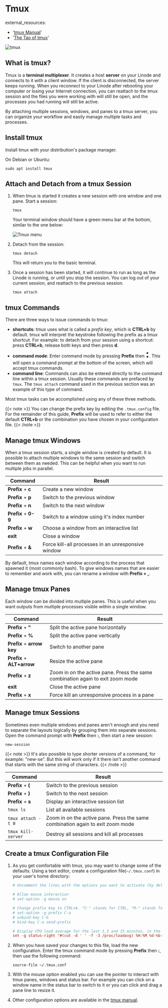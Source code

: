 # Tmux

external_resources:
- '[tmux Manual](http://man.openbsd.org/OpenBSD-current/man1/tmux.1)'
- '[The Tao of tmux](https://leanpub.com/the-tao-of-tmux/read)'

![tmux](tmux.jpg)

## What is tmux?

Tmux is a **terminal multiplexer**. It creates a host **server** on your Linode and connects to it with a client window. If the client is disconnected, the server keeps running. When you reconnect to your Linode after rebooting your computer or losing your Internet connection, you can reattach to the tmux session and the files you were working with will still be open, and the processes you had running will still be active.

By attaching multiple sessions, windows, and panes to a tmux server, you can organize your workflow and easily manage multiple tasks and processes.

## Install tmux

Install tmux with your distribution's package manager.

On Debian or Ubuntu:

    sudo apt install tmux

## Attach and Detach from a tmux Session

1.  When tmux is started it creates a new session with one window and one pane. Start a session:

        tmux

    Your terminal window should have a green menu bar at the bottom, similar to the one below:

    ![Tmux menu](tmux_menu.png)

2.  Detach from the session:

        tmux detach

    This will return you to the basic terminal.

3.  Once a session has been started, it will continue to run as long as the Linode is running, or until you stop the session. You can log out of your current session, and reattach to the previous session.

        tmux attach

## tmux Commands

There are three ways to issue commands to tmux:

  * **shortcuts**: tmux uses what is called a *prefix key*, which is **CTRL+b** by default. tmux will interpret the keystroke following the prefix as a tmux shortcut. For example: to detach from your session using a shortcut: press **CTRL+b**, release both keys and then press **d**.
  * **command mode**: Enter command mode by pressing **Prefix** then <font size ="6"> **:**</font>. This will open a command prompt at the bottom of the screen, which will accept tmux commands.
  * **command line**: Commands can also be entered directly to the command line within a tmux session. Usually these commands are prefaced by `tmux`. The `tmux attach` command used in the previous section was an example of this type of command.

  Most tmux tasks can be accomplished using any of these three methods.

{{< note >}}
You can change the prefix key by editing the `.tmux.config` file. For the remainder of this guide, **Prefix** will be used to refer to either the default **CTRL+b** or the combination you have chosen in your configuration file.
{{< /note >}}

## Manage tmux Windows

When a tmux session starts, a single window is created by default. It is possible to attach multiple windows to the same session and switch between them as needed. This can be helpful when you want to run multiple jobs in parallel.

| Command  |  Result |
|---|---|
| **Prefix** + **c**  | Create a new window  |
| **Prefix** + **p** |  Switch to the previous window |
| **Prefix** + **n**  |  Switch to the next window |
| **Prefix** + **0-9**  |  Switch to a window using it's index number |
| **Prefix** + **w**  | Choose a window from an interactive list |
| **exit** |  Close a window |
| **Prefix** + **&**  | Force kill-all processes in an unresponsive window  |

By default, tmux names each window according to the process that spawned it (most commonly bash). To give windows names that are easier to remember and work with, you can rename a window with **Prefix + ,**.

## Manage tmux Panes

Each window can be divided into multiple panes. This is useful when you want outputs from multiple processes visible within a single window.

| Command  | Result  |
|---|---|
| **Prefix** + **"**  |  Split the active pane horizontally |
| **Prefix** + **%**  | Split the active pane vertically  |
| **Prefix** + **arrow key**  | Switch to another pane  |
| **Prefix** + **ALT+arrow**  | Resize the active pane  |
| **Prefix** + **z**  | Zoom in on the active pane. Press the same combination again to exit zoom mode  |
| **exit**  | Close the active pane  |
| **Prefix** + **x**   | Force kill an unresponsive process in a pane  |

## Manage tmux Sessions

Sometimes even multiple windows and panes aren't enough and you need to separate the layouts logically by grouping them into separate sessions. Open the command prompt with **Prefix** then **:**, then start a new session:

    new-session

{{< note >}}
It's also possible to type shorter versions of a command, for example: "new-se". But this will work only if it there isn't another command that starts with the same string of characters.
{{< /note >}}

| Command  | Result  |
|---|---|
| **Prefix** + **(**  | Switch to the previous session |
| **Prefix** + **)**  | Switch to the next session  |
| **Prefix** + **s**  | Display an interactive session list  |
| `tmux ls`  | List all available sessions  |
| `tmux attach -t 0`  | Zoom in on the active pane. Press the same combination again to exit zoom mode  |
| `tmux kill-server`  | Destroy all sessions and kill all processes  |

## Create a tmux Configuration File

1.  As you get comfortable with tmux, you may want to change some of the defaults. Using a text editor, create a configuration file(`~/.tmux.conf`) in your user's home directory:

    ```conf
    # Uncomment the lines with the options you want to activate (by deleting the preceding "#")

    # Allow mouse interaction
    # set-option -g mouse on

    # Change prefix key to CTRL+A. "C-" stands for CTRL, "M-" stands for ALT key
    # set-option -g prefix C-a
    # unbind-key C-b
    # bind-key C-a send-prefix

    # Display CPU load average for the last 1,5 and 15 minutes, in the status bar
    set -g status-right "#(cut -d ' ' -f -3 /proc/loadavg) %H:%M %d-%b-%y"
    ```

2.  When you have saved your changes to this file, load the new configuration. Enter the tmux command mode by pressing **Prefix** then **:**, then use the following command:

    ```text
    source-file ~/.tmux.conf
    ```
3.  With the mouse option enabled you can use the pointer to interact with tmux panes, windows and status bar. For example you can click on a window name in the status bar to switch to it or you can click and drag a pane line to resize it.

4.  Other configuration options are available in the [tmux manual](http://man.openbsd.org/OpenBSD-current/man1/tmux.1).